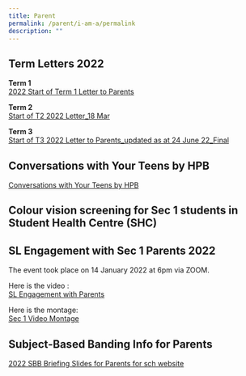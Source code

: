 ```yaml
---
title: Parent
permalink: /parent/i-am-a/permalink
description: ""
---
```

Term Letters 2022
-----------------

**Term 1**<br>
[2022 Start of Term 1 Letter to Parents](/files/2022%20Start%20of%20Term%201%20Letter%20to%20Parents.pdf)

**Term 2**<br>
[Start of T2 2022 Letter_18 Mar](/files/Start%20of%20T2%202022%20Letter_18%20Mar.pdf)


**Term 3**<br>
[Start of T3 2022 Letter to Parents_updated as at 24 June 22_Final](/files/Start%20of%20T3%202022%20Letter%20to%20Parents_updated%20as%20at%2024%20June%2022_Final.pdf)

Conversations with Your Teens by HPB
------------------------------------

[Conversations with Your Teens by HPB](/files/Conversations%20with%20Your%20Teens%20by%20HPB.pdf)

Colour vision screening for Sec 1 students in Student Health Centre (SHC)
-------------------------------------------------------------------------

SL Engagement with Sec 1 Parents 2022 
--------------------------------------

The event took place on 14 January 2022 at 6pm via ZOOM.

Here is the video :  
[SL Engagement with Parents](https://drive.google.com/file/d/16N9R13hjQyW9FhSd-hv2SZEc7oxNGtpq/view)  

Here is the montage:  
[Sec 1 Video Montage](https://drive.google.com/file/d/1JtqieJSdI4ErJJ3NCb4Sk_fLyTZQZZ7c/view)

Subject-Based Banding Info for Parents
--------------------------------------

[2022 SBB Briefing Slides for Parents for sch website ](/files/2022%20SBB%20Briefing%20Slides%20for%20Parents%20for%20sch%20website%20(1).pdf)


